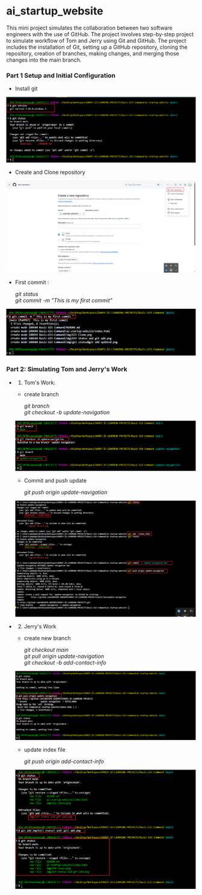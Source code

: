 # ai_startup_website

This mini project simulates the collaboration between two software engineers with the use of GitHub.
The project involves step-by-step project to simulate workflow of Tom and Jerry using Git and GitHub. The project includes the installation of Git, setting up a GitHub repository, cloning the repository, creation of branches, making changes, and merging those changes into the main branch.

### Part 1 Setup and Initial Configuration

 * Install git 

![](./img/Git%20installation%20Proof.png)

- Create and Clone repository 

![](./img/Creating%20a%20New%20Repo%201.png)

- First commit : 

    *git status*  
    *git commit -m "This is my first commit"*
 

![](./img/Git%20Commit.png)

### Part 2: Simulating Tom and Jerry's Work

- 1. Tom's Work:

  - create branch 

     *git branch*  
    *git checkout -b update-navigation*

  ![](./img/Git%20Branch.png)

  - Commit and push update


     *git push origin update-navigation*

  
  ![](./img/Git%20Collaboration%201.png)


- 2. Jerry's Work

  - create new branch

     *git checkout main*   
    *git pull origin update-navigation*  
     *git checkout -b add-contact-info*


  
  ![](./img/Git%20Pull.png)

  - update index file 

     *git push origin add-contact-info*

  
  ![](./img/git%20status&git%20add%20updated.png)